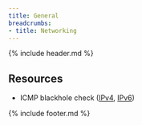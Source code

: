 ```yaml
---
title: General
breadcrumbs:
- title: Networking
---
```

{% include header.md %}

## Resources

- ICMP blackhole check ([IPv4](http://icmpcheck.popcount.org/), [IPv6](http://icmpcheckv6.popcount.org/))

{% include footer.md %}
